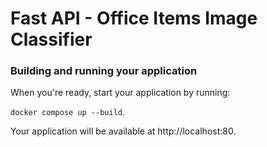 # Fast API - Office Items Image Classifier

### Building and running your application

When you're ready, start your application by running:

`docker compose up --build`.

Your application will be available at http://localhost:80.
